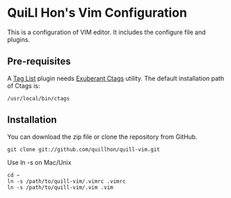 # QuiLl Hon's Vim Configuration

This is a configuration of VIM editor. It includes the configure file and plugins.

## Pre-requisites

A [Tag List](http://www.vim.org/scripts/script.php?script_id=273) plugin needs [Exuberant Ctags](http://ctags.sourceforge.net/) utility. The default installation path of Ctags is:

    /usr/local/bin/ctags

## Installation
    
You can download the zip file or clone the repository from GitHub.

    git clone git://github.com/quillhon/quill-vim.git
    
Use ln -s on Mac/Unix

    cd ~
    ln -s /path/to/quill-vim/.vimrc .vimrc
    ln -s /path/to/quill-vim/.vim .vim

